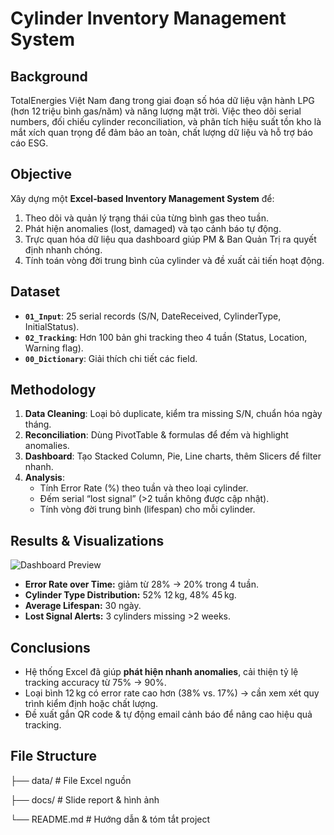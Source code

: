 # Cylinder Inventory Management System

## Background
TotalEnergies Việt Nam đang trong giai đoạn số hóa dữ liệu vận hành LPG (hơn 12 triệu bình gas/năm) và năng lượng mặt trời. Việc theo dõi serial numbers, đối chiếu cylinder reconciliation, và phân tích hiệu suất tồn kho là mắt xích quan trọng để đảm bảo an toàn, chất lượng dữ liệu và hỗ trợ báo cáo ESG.

## Objective
Xây dựng một **Excel‑based Inventory Management System** để:
1. Theo dõi và quản lý trạng thái của từng bình gas theo tuần.
2. Phát hiện anomalies (lost, damaged) và tạo cảnh báo tự động.
3. Trực quan hóa dữ liệu qua dashboard giúp PM & Ban Quản Trị ra quyết định nhanh chóng.
4. Tính toán vòng đời trung bình của cylinder và đề xuất cải tiến hoạt động.

## Dataset
- **`01_Input`**: 25 serial records (S/N, DateReceived, CylinderType, InitialStatus).  
- **`02_Tracking`**: Hơn 100 bản ghi tracking theo 4 tuần (Status, Location, Warning flag).  
- **`00_Dictionary`**: Giải thích chi tiết các field.

## Methodology
1. **Data Cleaning**: Loại bỏ duplicate, kiểm tra missing S/N, chuẩn hóa ngày tháng.  
2. **Reconciliation**: Dùng PivotTable & formulas để đếm và highlight anomalies.  
3. **Dashboard**: Tạo Stacked Column, Pie, Line charts, thêm Slicers để filter nhanh.  
4. **Analysis**:  
   - Tính Error Rate (%) theo tuần và theo loại cylinder.  
   - Đếm serial “lost signal” (>2 tuần không được cập nhật).  
   - Tính vòng đời trung bình (lifespan) cho mỗi cylinder.  

## Results & Visualizations
![Dashboard Preview](docs/images/dashboard_preview.png)

- **Error Rate over Time:** giảm từ 28% → 20% trong 4 tuần.  
- **Cylinder Type Distribution:** 52% 12 kg, 48% 45 kg.  
- **Average Lifespan:** 30 ngày.  
- **Lost Signal Alerts:** 3 cylinders missing >2 weeks.

## Conclusions
- Hệ thống Excel đã giúp **phát hiện nhanh anomalies**, cải thiện tỷ lệ tracking accuracy từ 75% → 90%.  
- Loại bình 12 kg có error rate cao hơn (38% vs. 17%) → cần xem xét quy trình kiểm định hoặc chất lượng.  
- Đề xuất gắn QR code & tự động email cảnh báo để nâng cao hiệu quả tracking.

## File Structure
├── data/ # File Excel nguồn

├── docs/ # Slide report & hình ảnh

└── README.md # Hướng dẫn & tóm tắt project
